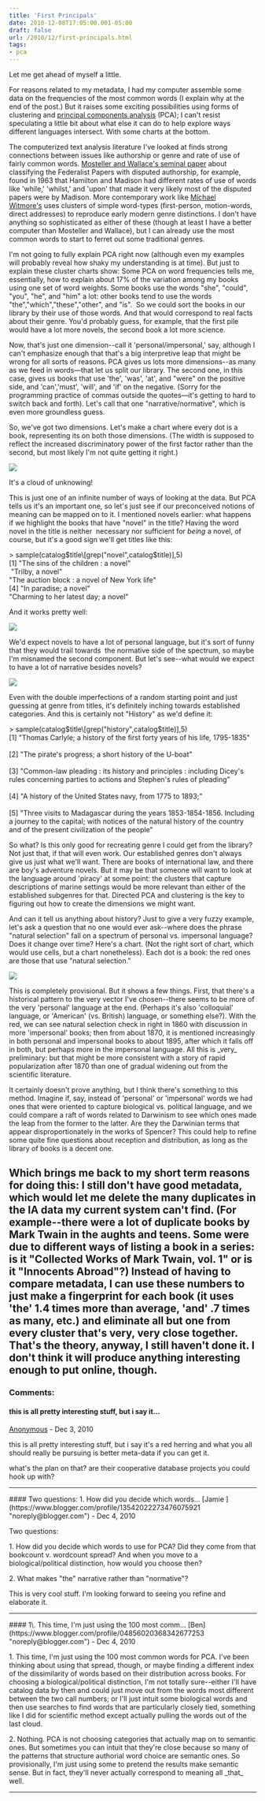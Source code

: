 ```yaml
---
title: 'First Principals'
date: 2010-12-08T17:05:00.001-05:00
draft: false
url: /2010/12/first-principals.html
tags: 
- pca
---
```


Let me get ahead of myself a little.  
  
For reasons related to my metadata, I had my computer assemble some data on the frequencies of the most common words (I explain why at the end of the post.) But it raises some exciting possibilities using forms of clustering and [principal components analysis](http://en.wikipedia.org/wiki/Principal_component_analysis) (PCA); I can't resist speculating a little bit about what else it can do to help explore ways different languages intersect. With some charts at the bottom.  
  
  
  
  
The computerized text analysis literature I've looked at finds strong connections between issues like authorship or genre and rate of use of fairly common words. [Mosteller and Wallace's seminal paper](http://www.jstor.org/stable/2283270) about classifying the Federalist Papers with disputed authorship, for example, found in 1963 that Hamilton and Madison had different rates of use of words like 'while,' 'whilst,' and 'upon' that made it very likely most of the disputed papers were by Madison. More contemporary work like [Michael Witmore's](http://winedarksea.org/?p=816) uses clusters of simple word-types (first-person, motion-words, direct addresses) to reproduce early modern genre distinctions. I don't have anything so sophisticated as either of these (though at least I have a better computer than Mosteller and Wallace), but I can already use the most common words to start to ferret out some traditional genres.  
  
I'm not going to fully explain PCA right now (although even my examples will probably reveal how shaky my understanding is at time). But just to explain these cluster charts show: Some PCA on word frequencies tells me, essentially, how to explain about 17% of the variation among my books using one set of word weights. Some books use the words "she", "could", "you", "he", and "him" a lot: other books tend to use the words "the","which","these","other", and "is".  So we could sort the books in our library by their use of those words. And that would correspond to real facts about their genre. You'd probably guess, for example, that the first pile would have a lot more novels, the second book a lot more science.  
  
Now, that's just one dimension--call it 'personal/impersonal,' say, although I can't emphasize enough that that's a big interpretive leap that might be wrong for all sorts of reasons. PCA gives us lots more dimensions--as many as we feed in words—that let us split our library. The second one, in this case, gives us books that use 'the', 'was', 'at', and "were" on the positive side, and 'can','must', 'will', and 'if' on the negative. (Sorry for the programming practice of commas outside the quotes—it's getting to hard to switch back and forth). Let's call that one "narrative/normative", which is even more groundless guess.  
  
So, we've got two dimensions. Let's make a chart where every dot is a book, representing its on both those dimensions. (The width is supposed to reflect the increased discriminatory power of the first factor rather than the second, but most likely I'm not quite getting it right.)  

  

[![](http://1.bp.blogspot.com/_Pge31alC_E8/TP_nZlvi9nI/AAAAAAAACWU/ahRbNeEgdd4/s1600/First+two+pca.png)](http://1.bp.blogspot.com/_Pge31alC_E8/TP_nZlvi9nI/AAAAAAAACWU/ahRbNeEgdd4/s1600/First+two+pca.png)

It's a cloud of unknowing! 

  

This is just one of an infinite number of ways of looking at the data. But PCA tells us it's an important one, so let's just see if our preconceived notions of meaning can be mapped on to it. I mentioned novels earlier: what happens if we highlight the books that have "novel" in the title? Having the word novel in the title is neither  necessary nor sufficient for _being_ a novel, of course, but it's a good sign we'll get titles like this:  
  
\> sample(catalog$title\[grep("novel",catalog$title)\],5)  
\[1\] "The sins of the children : a novel"  
 "Trilby, a novel"  
"The auction block : a novel of New York life"  
\[4\] "In paradise; a novel"  
"Charming to her latest day; a novel"   
  
  
And it works pretty well:  

[![](http://4.bp.blogspot.com/_Pge31alC_E8/TP_qvQMwEuI/AAAAAAAACWg/OkZW30o9dpc/s1600/Novels.png)](http://4.bp.blogspot.com/_Pge31alC_E8/TP_qvQMwEuI/AAAAAAAACWg/OkZW30o9dpc/s1600/Novels.png)

We'd expect novels to have a lot of personal language, but it's sort of funny that they would trail towards  the normative side of the spectrum, so maybe I'm misnamed the second component. But let's see--what would we expect to have a lot of narrative besides novels?

[![](http://4.bp.blogspot.com/_Pge31alC_E8/TP_skEFzz_I/AAAAAAAACWo/IQB2VI89vuQ/s1600/History.png)](http://4.bp.blogspot.com/_Pge31alC_E8/TP_skEFzz_I/AAAAAAAACWo/IQB2VI89vuQ/s1600/History.png)

Even with the double imperfections of a random starting point and just guessing at genre from titles, it's definitely inching towards established categories. And this is certainly not "History" as we'd define it:

  
  
  
  
\> sample(catalog$title\[grep("history",catalog$title)\],5)  
\[1\] "Thomas Carlyle; a history of the first forty years of his life, 1795-1835"                                                                                                                         
\[2\] "The pirate's progress; a short history of the U-boat"                                                                                                                                              
\[3\] "Common-law pleading : its history and principles : including Dicey's rules concerning parties to actions and Stephen's rules of pleading"                                                          
\[4\] "A history of the United States navy, from 1775 to 1893;"                                                                                                                                           
\[5\] "Three visits to Madagascar during the years 1853-1854-1856. Including a journey to the capital; with notices of the natural history of the country and of the present civilization of the people"  
  
  
So what? Is this only good for recreating genre I could get from the library? Not just that, if that will even work. Our established genres don't always give us just what we'll want. There are books of international law, and there are boy's adventure novels. But it may be that someone will want to look at the language around 'piracy' at some point: the clusters that capture descriptions of marine settings would be more relevant than either of the established subgenres for that. Directed PCA and clustering is the key to figuring out how to create the dimensions we might want.  
  
And can it tell us anything about history? Just to give a very fuzzy example, let's ask a question that no one would ever ask--where does the phrase "natural selection" fall on a spectrum of personal vs. impersonal language? Does it change over time? Here's a chart. (Not the right sort of chart, which would use cells, but a chart nonetheless). Each dot is a book: the red ones are those that use "natural selection."  
  
  

[![](http://4.bp.blogspot.com/_Pge31alC_E8/TP_-IL9iGYI/AAAAAAAACW0/KCJIi_K8cpM/s1600/Natural+Selection.png)](http://4.bp.blogspot.com/_Pge31alC_E8/TP_-IL9iGYI/AAAAAAAACW0/KCJIi_K8cpM/s1600/Natural+Selection.png)

  

This is completely provisional. But it shows a few things. First, that there's a historical pattern to the very vector I've chosen--there seems to be more of the very 'personal' language at the end. (Perhaps it's also 'colloquial' language, or 'American' (vs. British) language, or something else?). With the red, we can see natural selection check in right in 1860 with discussion in more 'impersonal' books; then from about 1870, it is mentioned increasingly in both personal and impersonal books to about 1895, after which it falls off in both, but perhaps more in the impersonal language. All this is \_very\_ preliminary: but that might be more consistent with a story of rapid popularization after 1870 than one of gradual widening out from the scientific literature.  
  
It certainly doesn't prove anything, but I think there's something to this method. Imagine if, say, instead of 'personal' or 'impersonal' words we had ones that were oriented to capture biological vs. political language, and we could compare a raft of words related to Darwinism to see which ones made the leap from the former to the latter. Are they the Darwinian terms that appear disproportionately in the works of Spencer? This could help to refine some quite fine questions about reception and distribution, as long as the library of books is a decent one.  
  
Which brings me back to my short term reasons for doing this: I still don't have good metadata, which would let me delete the many duplicates in the IA data my current system can't find. (For example--there were a lot of duplicate books by Mark Twain in the aughts and teens. Some were due to different ways of listing a book in a series: is it "Collected Works of Mark Twain, vol. 1" or is it "Innocents Abroad"?) Instead of having to compare metadata, I can use these numbers to just make a fingerprint for each book (it uses 'the' 1.4 times more than average, 'and' .7 times as many, etc.) and eliminate all but one from every cluster that's very, very close together. That's the theory, anyway, I still haven't done it. I don't think it will produce anything interesting enough to put online, though.
---
### Comments:
#### this is all pretty interesting stuff, but i say it...
[Anonymous]( "noreply@blogger.com") - <time datetime="2010-12-08T23:31:38.649-05:00">Dec 3, 2010</time>

this is all pretty interesting stuff, but i say it's a red herring and what you all should really be pursuing is better meta-data if you can get it.  
  
what's the plan on that? are their cooperative database projects you could hook up with?
<hr />
#### Two questions: 1. How did you decide which words...
[Jamie ](https://www.blogger.com/profile/13542022273476075921 "noreply@blogger.com") - <time datetime="2010-12-09T08:51:34.563-05:00">Dec 4, 2010</time>

Two questions:  
  
1\. How did you decide which words to use for PCA? Did they come from that bookcount v. wordcount spread? And when you move to a biological/political distinction, how would you choose then?  
  
2\. What makes "the" narrative rather than "normative"?  
  
This is very cool stuff. I'm looking forward to seeing you refine and elaborate it.
<hr />
#### 1\. This time, I'm just using the 100 most comm...
[Ben](https://www.blogger.com/profile/04856020368342677253 "noreply@blogger.com") - <time datetime="2010-12-09T11:08:57.265-05:00">Dec 4, 2010</time>

1\. This time, I'm just using the 100 most common words for PCA. I've been thinking about using that spread, though, or maybe finding a different index of the dissimilarity of words based on their distribution across books. For choosing a biological/political distinction, I'm not totally sure--either I'll have catalog data by then and could just move out from the words most different between the two call numbers; or I'll just intuit some biological words and then use searches to find words that are particularly closely tied, something like I did for scientific method except actually pulling the words out of the last cloud.  
  
2\. Nothing. PCA is not choosing categories that actually map on to semantic ones. But sometimes you can intuit that they're close because so many of the patterns that structure authorial word choice are semantic ones. So provisionally, I'm just using some to pretend the results make semantic sense. But in fact, they'll never actually correspond to meaning all \_that\_ well.
<hr />
